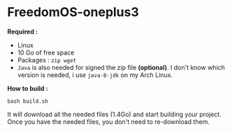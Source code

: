 # FreedomOS-oneplus3

**Required :**
- Linux
- 10 Go of free space
- Packages : `zip wget `
- `Java` is also needed for signed the zip file **(optional)**.
I don't know which version is needed, i use `java-8-jdk` on my Arch Linux.

**How to build :**

```
bash build.sh
```

It will download all the needed files (1.4Go) and start building your project.
Once you have the needed files, you don't need to re-download them.

